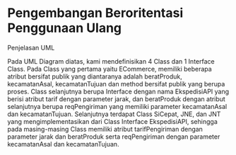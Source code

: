 # Pengembangan Beroritentasi Penggunaan Ulang

Penjelasan UML

Pada UML Diagram diatas, kami mendefinisikan 4 Class dan 1 Interface Class. Pada Class yang pertama yaitu ECommerce, memiliki beberapa atribut bersifat publik yang diantaranya adalah beratProduk, kecamatanAsal, kecamatanTujuan dan method bersifat publik yang berupa proses. Class selanjutnya berupa Interface dengan nama EkspedisiAPI yang berisi atribut tarif dengan parameter jarak, dan beratProduk dengan atribut selanjutnya berupa reqPengiriman yang memiliki parameter kecamatanAsal dan kecamatanTujuan. Selanjutnya terdapat Class SiCepat, JNE, dan JNT yang mengimplementasikan dari Class Interface EkspedisiAPI, sehingga pada masing-masing Class memiliki atribut tarifPengiriman dengan parameter jarak dan beratProduk serta reqPengiriman dengan parameter kecamatanAsal dan kecamatanTujuan.
